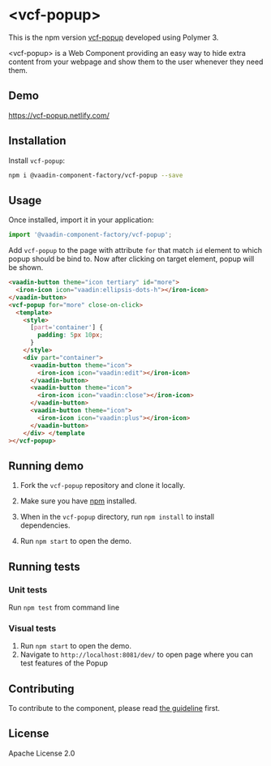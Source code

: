 
# &lt;vcf-popup&gt;

This is the npm version [vcf-popup](https://github.com/vaadin-component-factory/vcf-popup) developed using Polymer 3.

&lt;vcf-popup&gt; is a Web Component providing an easy way to hide extra content from your webpage and show them to the user whenever they need them.

## Demo

https://vcf-popup.netlify.com/

## Installation

Install `vcf-popup`:

```sh
npm i @vaadin-component-factory/vcf-popup --save
```

## Usage

Once installed, import it in your application:

```js
import '@vaadin-component-factory/vcf-popup';
```

Add `vcf-popup` to the page with attribute `for` that match `id` element to which popup should be bind to. Now after clicking on target element, popup will be shown.

```html
<vaadin-button theme="icon tertiary" id="more">
  <iron-icon icon="vaadin:ellipsis-dots-h"></iron-icon>
</vaadin-button>
<vcf-popup for="more" close-on-click>
  <template>
    <style>
      [part='container'] {
        padding: 5px 10px;
      }
    </style>
    <div part="container">
      <vaadin-button theme="icon">
        <iron-icon icon="vaadin:edit"></iron-icon>
      </vaadin-button>
      <vaadin-button theme="icon">
        <iron-icon icon="vaadin:close"></iron-icon>
      </vaadin-button>
      <vaadin-button theme="icon">
        <iron-icon icon="vaadin:plus"></iron-icon>
      </vaadin-button>
    </div> </template
></vcf-popup>
```

## Running demo

1. Fork the `vcf-popup` repository and clone it locally.

1. Make sure you have [npm](https://www.npmjs.com/) installed.

1. When in the `vcf-popup` directory, run `npm install` to install dependencies.

1. Run `npm start` to open the demo.

## Running tests

### Unit tests

Run `npm test` from command line

### Visual tests

1. Run `npm start` to open the demo.
1. Navigate to `http://localhost:8081/dev/` to open page where you can test features of the Popup

## Contributing

To contribute to the component, please read [the guideline](https://github.com/vaadin/vaadin-core/blob/master/CONTRIBUTING.md) first.

## License

Apache License 2.0

